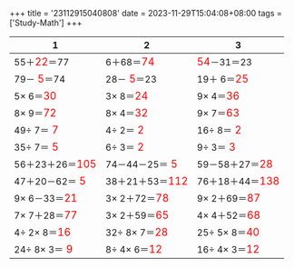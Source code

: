 +++ 
title = '23112915040808' 
date = 2023-11-29T15:04:08+08:00 
tags = ['Study-Math'] 
+++ 

1 | 2 | 3 
-- | -- | -- 
55＋<font color=red size=4>22</font>＝77 |  6＋68＝<font color=red size=4>74</font> | <font color=red size=4>54</font>－31＝23 
79－<font color=red size=4> 5</font>＝74 | 28－<font color=red size=4> 5</font>＝23 | 19＋ 6＝<font color=red size=4>25</font> 
 5× 6＝<font color=red size=4>30</font> |  3× 8＝<font color=red size=4>24</font> |  9× 4＝<font color=red size=4>36</font> 
 8× 9＝<font color=red size=4>72</font> |  8× 4＝<font color=red size=4>32</font> |  9× 7＝<font color=red size=4>63</font> 
49÷ 7＝<font color=red size=4> 7</font> |  4÷ 2＝<font color=red size=4> 2</font> | 16÷ 8＝<font color=red size=4> 2</font> 
35÷ 7＝<font color=red size=4> 5</font> |  6÷ 3＝<font color=red size=4> 2</font> |  9÷ 3＝<font color=red size=4> 3</font> 
56＋23＋26＝<font color=red size=4>105</font> | 74－44－25＝<font color=red size=4> 5</font> | 59－58＋27＝<font color=red size=4>28</font> 
47＋20－62＝<font color=red size=4> 5</font> | 38＋21＋53＝<font color=red size=4>112</font> | 76＋18＋44＝<font color=red size=4>138</font> 
 9× 6－33＝<font color=red size=4>21</font> |  3× 2＋72＝<font color=red size=4>78</font> |  9× 2＋69＝<font color=red size=4>87</font> 
 7× 7＋28＝<font color=red size=4>77</font> |  3× 2＋59＝<font color=red size=4>65</font> |  4× 4＋52＝<font color=red size=4>68</font> 
 4÷ 2× 8＝<font color=red size=4>16</font> | 32÷ 8× 7＝<font color=red size=4>28</font> | 25÷ 5× 8＝<font color=red size=4>40</font> 
24÷ 8× 3＝<font color=red size=4> 9</font> |  8÷ 4× 6＝<font color=red size=4>12</font> | 16÷ 4× 3＝<font color=red size=4>12</font> 


